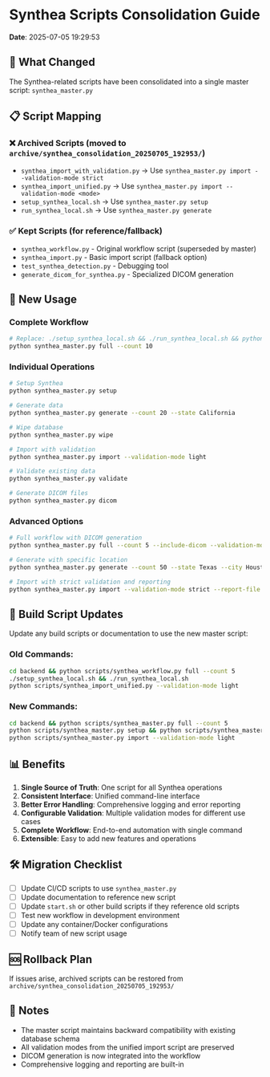 # Synthea Scripts Consolidation Guide

**Date**: 2025-07-05 19:29:53

## 🎯 What Changed

The Synthea-related scripts have been consolidated into a single master script: `synthea_master.py`

## 📋 Script Mapping

### ❌ Archived Scripts (moved to `archive/synthea_consolidation_20250705_192953/`)
- `synthea_import_with_validation.py` → Use `synthea_master.py import --validation-mode strict`
- `synthea_import_unified.py` → Use `synthea_master.py import --validation-mode <mode>`
- `setup_synthea_local.sh` → Use `synthea_master.py setup`
- `run_synthea_local.sh` → Use `synthea_master.py generate`

### ✅ Kept Scripts (for reference/fallback)
- `synthea_workflow.py` - Original workflow script (superseded by master)
- `synthea_import.py` - Basic import script (fallback option)
- `test_synthea_detection.py` - Debugging tool
- `generate_dicom_for_synthea.py` - Specialized DICOM generation

## 🚀 New Usage

### Complete Workflow
```bash
# Replace: ./setup_synthea_local.sh && ./run_synthea_local.sh && python synthea_import.py
python synthea_master.py full --count 10
```

### Individual Operations
```bash
# Setup Synthea
python synthea_master.py setup

# Generate data
python synthea_master.py generate --count 20 --state California

# Wipe database
python synthea_master.py wipe

# Import with validation
python synthea_master.py import --validation-mode light

# Validate existing data
python synthea_master.py validate

# Generate DICOM files
python synthea_master.py dicom
```

### Advanced Options
```bash
# Full workflow with DICOM generation
python synthea_master.py full --count 5 --include-dicom --validation-mode strict

# Generate with specific location
python synthea_master.py generate --count 50 --state Texas --city Houston

# Import with strict validation and reporting
python synthea_master.py import --validation-mode strict --report-file validation_report.json
```

## 🔧 Build Script Updates

Update any build scripts or documentation to use the new master script:

### Old Commands:
```bash
cd backend && python scripts/synthea_workflow.py full --count 5
./setup_synthea_local.sh && ./run_synthea_local.sh
python scripts/synthea_import_unified.py --validation-mode light
```

### New Commands:
```bash
cd backend && python scripts/synthea_master.py full --count 5
python scripts/synthea_master.py setup && python scripts/synthea_master.py generate --count 5
python scripts/synthea_master.py import --validation-mode light
```

## 📊 Benefits

1. **Single Source of Truth**: One script for all Synthea operations
2. **Consistent Interface**: Unified command-line interface
3. **Better Error Handling**: Comprehensive logging and error reporting
4. **Configurable Validation**: Multiple validation modes for different use cases
5. **Complete Workflow**: End-to-end automation with single command
6. **Extensible**: Easy to add new features and operations

## 🛠️ Migration Checklist

- [ ] Update CI/CD scripts to use `synthea_master.py`
- [ ] Update documentation to reference new script
- [ ] Update `start.sh` or other build scripts if they reference old scripts
- [ ] Test new workflow in development environment
- [ ] Update any container/Docker configurations
- [ ] Notify team of new script usage

## 🆘 Rollback Plan

If issues arise, archived scripts can be restored from `archive/synthea_consolidation_20250705_192953/`

## 📝 Notes

- The master script maintains backward compatibility with existing database schema
- All validation modes from the unified import script are preserved
- DICOM generation is now integrated into the workflow
- Comprehensive logging and reporting are built-in
